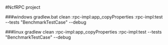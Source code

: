#NcfRPC project

###windows
gradlew.bat clean :rpc-impl:app_copyProperties :rpc-impl:test --tests "BenchmarkTestCase" --debug

###linux
gradlew clean :rpc-impl:app_copyProperties :rpc-impl:test --tests "BenchmarkTestCase" --debug

